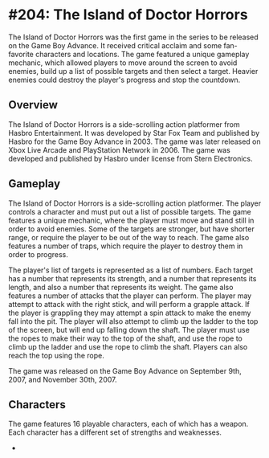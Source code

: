# #204: The Island of Doctor Horrors

The Island of Doctor Horrors was the first game in the series to be released on the Game Boy Advance. It received critical acclaim and some fan-favorite characters and locations. The game featured a unique gameplay mechanic, which allowed players to move around the screen to avoid enemies, build up a list of possible targets and then select a target. Heavier enemies could destroy the player's progress and stop the countdown.

## Overview

The Island of Doctor Horrors is a side-scrolling action platformer from Hasbro Entertainment. It was developed by Star Fox Team and published by Hasbro for the Game Boy Advance in 2003. The game was later released on Xbox Live Arcade and PlayStation Network in 2006. The game was developed and published by Hasbro under license from Stern Electronics.

## Gameplay

The Island of Doctor Horrors is a side-scrolling action platformer. The player controls a character and must put out a list of possible targets. The game features a unique mechanic, where the player must move and stand still in order to avoid enemies. Some of the targets are stronger, but have shorter range, or require the player to be out of the way to reach. The game also features a number of traps, which require the player to destroy them in order to progress.

The player's list of targets is represented as a list of numbers. Each target has a number that represents its strength, and a number that represents its length, and also a number that represents its weight. The game also features a number of attacks that the player can perform. The player may attempt to attack with the right stick, and will perform a grapple attack. If the player is grappling they may attempt a spin attack to make the enemy fall into the pit. The player will also attempt to climb up the ladder to the top of the screen, but will end up falling down the shaft. The player must use the ropes to make their way to the top of the shaft, and use the rope to climb up the ladder and use the rope to climb the shaft. Players can also reach the top using the rope.

The game was released on the Game Boy Advance on September 9th, 2007, and November 30th, 2007.

## Characters

The game features 16 playable characters, each of which has a weapon. Each character has a different set of strengths and weaknesses.

*